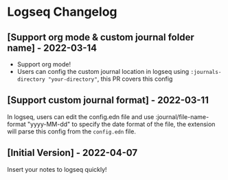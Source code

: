 # Logseq Changelog

## [Support org mode & custom journal folder name] - 2022-03-14

- Support org mode!
- Users can config the custom journal location in logseq using `:journals-directory "your-directory"`, this PR covers this config

## [Support custom journal format] - 2022-03-11

In logseq, users can edit the config.edn file and use :journal/file-name-format "yyyy-MM-dd" to specify the date format of the file, the extension will parse this config from the `config.edn` file.

## [Initial Version] - 2022-04-07

Insert your notes to logseq quickly!
